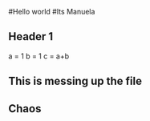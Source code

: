 
#Hello world
#Its Manuela


## Header 1

a = 1
b = 1
c = a+b


## This is messing up the file

## Chaos
